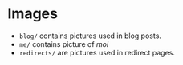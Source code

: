 # Images

* `blog/` contains pictures used in blog posts.
* `me/` contains picture of *moi*
* `redirects/` are pictures used in redirect pages.
